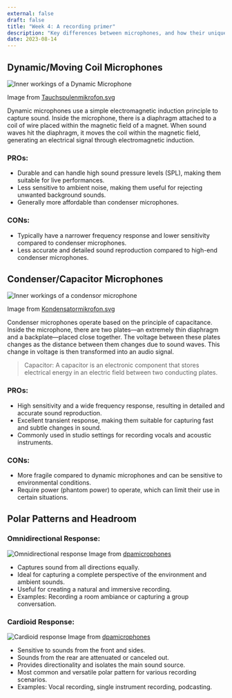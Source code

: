 ```yaml
---
external: false
draft: false
title: "Week 4: A recording primer"
description: "Key differences between microphones, and how their unique characteristics affect your recordings."
date: 2023-08-14
---
```


## Dynamic/Moving Coil Microphones

![Inner workings of a Dynamic Microphone](/assets/musi20174/dynamic-microphone.png)

Image from [Tauchspulenmikrofon.svg](https://commons.wikimedia.org/wiki/File:Tauchspulenmikrofon.svg)

Dynamic microphones use a simple electromagnetic induction principle to capture sound. Inside the microphone, there is a diaphragm attached to a coil of wire placed within the magnetic field of a magnet. When sound waves hit the diaphragm, it moves the coil within the magnetic field, generating an electrical signal through electromagnetic induction.

### PROs:

- Durable and can handle high sound pressure levels (SPL), making them suitable for live performances.
- Less sensitive to ambient noise, making them useful for rejecting unwanted background sounds.
- Generally more affordable than condenser microphones.

### CONs:

- Typically have a narrower frequency response and lower sensitivity compared to condenser microphones.
- Less accurate and detailed sound reproduction compared to high-end condenser microphones.

## Condenser/Capacitor Microphones

![Inner workings of a condensor microphone](/assets/musi20174/condensor-microphone.png)

Image from [Kondensatormikrofon.svg](https://commons.wikimedia.org/wiki/File:Kondensatormikrofon.svg)

Condenser microphones operate based on the principle of capacitance. Inside the microphone, there are two plates—an extremely thin diaphragm and a backplate—placed close together. The voltage between these plates changes as the distance between them changes due to sound waves. This change in voltage is then transformed into an audio signal.

> Capacitor: A capacitor is an electronic component that stores electrical energy in an electric field between two conducting plates.

### PROs:

- High sensitivity and a wide frequency response, resulting in detailed and accurate sound reproduction.
- Excellent transient response, making them suitable for capturing fast and subtle changes in sound.
- Commonly used in studio settings for recording vocals and acoustic instruments.

### CONs:

- More fragile compared to dynamic microphones and can be sensitive to environmental conditions.
- Require power (phantom power) to operate, which can limit their use in certain situations.

## Polar Patterns and Headroom

### Omnidirectional Response:

![Omnidirectional response](/assets/musi20174/omnidirectional-response.png)
Image from [dpamicrophones](https://www.dpamicrophones.com/mic-university/omni-or-cardioid)

- Captures sound from all directions equally.
- Ideal for capturing a complete perspective of the environment and ambient sounds.
- Useful for creating a natural and immersive recording.
- Examples: Recording a room ambiance or capturing a group conversation.

### Cardioid Response:

![Cardioid response](/assets/musi20174/cardioid-response.png)
Image from [dpamicrophones](https://www.dpamicrophones.com/mic-university/omni-or-cardioid)

- Sensitive to sounds from the front and sides.
- Sounds from the rear are attenuated or canceled out.
- Provides directionality and isolates the main sound source.
- Most common and versatile polar pattern for various recording scenarios.
- Examples: Vocal recording, single instrument recording, podcasting.
